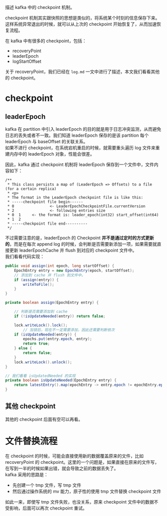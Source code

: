描述 kafka 中的 checkpoint 机制。

checkpoint 机制其实跟快照的思想是类似的，将系统某个时刻的信息保存下来。这样系统异常退出的时候，就可以从上次的 checkpoint 开始恢复了，从而加速恢复流程。

在 kafka 中有很多的 checkpoint，包括：
- recoveryPoint
- leaderEpoch
- logStartOffset

关于 recoveryPoint，我们已经在 `log.md` 一文中进行了描述，本文我们看看其他的 checkpoint。

# checkpoint

## leaderEpoch

kafka 在 partition 中引入 leaderEpoch 的目的就是用于日志冲突监测，从而避免日志的丢失或者不一致。我们知道 leaderEpoch 保存的是该 partition 每个 leaderEpoch 与 baseOffset 的关联关系。<br>
如果不进行 checkpoint，在系统宕机重启的时候，就需要重头遍历 log 文件来重建内存中的 leaderEpoch 对象，性能会很差。

因此，kafka 通过 checkpoint 机制将 leaderEpoch 保存到一个文件中，文件内容如下：

```text
/**
 * This class persists a map of (LeaderEpoch => Offsets) to a file (for a certain replica)
 * <p>
 * The format in the LeaderEpoch checkpoint file is like this:
 * -----checkpoint file begin------
 * 0                <- LeaderEpochCheckpointFile.currentVersion
 * 2                <- following entries size
 * 0  1     <- the format is: leader_epoch(int32) start_offset(int64)
 * 1  2
 * -----checkpoint file end----------
 */
```

不过需要注意的是，leaderEpoch 的 Checkpoint **并不是通过定时的方式更新的**，而是在每次 append log 的时候，会判断是否需要新添加一项，如果需要就直接更新 leaderEpochCache 并 flush 到对应的 checkpoint 文件中。<br>
我们看看代码实现：

```java
public void assign(int epoch, long startOffset) {
    EpochEntry entry = new EpochEntry(epoch, startOffset);
    // 添加到 cache 并 flush 到文件中。
    if (assign(entry)) {
        writeToFile();
    }
}

private boolean assign(EpochEntry entry) {

    // 判断是否需要添加到 cache
    if (!isUpdateNeeded(entry)) return false;

    lock.writeLock().lock();
        // 加锁后，现在不一定需要添加，因此还需要判断依次
    if (isUpdateNeeded(entry)) {
        epochs.put(entry.epoch, entry);
        return true;
    } else {
        return false;
    }
    lock.writeLock().unlock();
}

// 我们看看 isUpdatedNeeded 的实现
private boolean isUpdateNeeded(EpochEntry entry) {
    return latestEntry().map(epochEntry -> entry.epoch != epochEntry.epoch || entry.startOffset < epochEntry.startOffset).orElse(true);
}
```

## 其他 checkpoint

其他的 checkpoint 后面有空可以再看。

# 文件替换流程

在 checkpoint 的时候，可能会直接使用新的数据覆盖原来的文件，比如 recoveryPoint 的 checkpoint。这里的一个问题是，如果直接在原来的文件写，在写到一半的时候如果出错，就会导致之前的数据丢失了。<br>
kafka 采用的思路是：

- 先创建一个 tmp 文件，写 tmp 文件
- 然后通过操作系统的 mv 能力，原子性的使用 tmp 文件替换 checkpoint 文件

如此一来，即使写 tmp 文件失败，也没关系，原来 checkpoint 文件中的数据不受影响，后面可以再次 checkpoint 重试。
